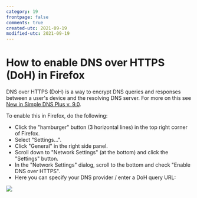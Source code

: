 ```yaml
---
category: 19
frontpage: false
comments: true
created-utc: 2021-09-19
modified-utc: 2021-09-19
---
```

# How to enable DNS over HTTPS (DoH) in Firefox

DNS over HTTPS (DoH) is a way to encrypt DNS queries and responses between a user's device and the resolving DNS server. For more on this see [New in Simple DNS Plus v. 9.0](/kb/194).

To enable this in Firefox, do the following:

- Click the "hamburger" button (3 horizontal lines) in the top right corner of Firefox.
- Select "Settings...". 
- Click "General" in the right side panel.
- Scroll down to "Network Settings" (at the bottom) and click the "Settings" button.
- In the "Network Settings" dialog, scroll to the bottom and check "Enable DNS over HTTPS".
- Here you can specify your DNS provider / enter a DoH query URL:

![](img/197/doh-firefox.png)
